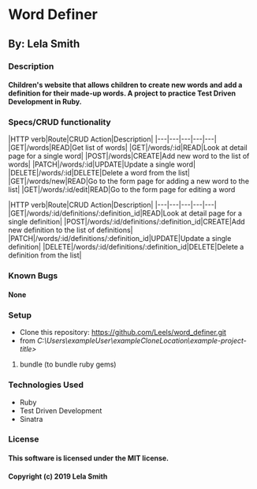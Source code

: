 # Word Definer
## By: Lela Smith

### Description
#### Children's website that allows children to create new words and add a definition for their made-up words. A project to practice Test Driven Development in Ruby.

### Specs/CRUD functionality
|HTTP verb|Route|CRUD Action|Description|
|---|---|---|---|---|
|GET|/words|READ|Get list of words|
|GET|/words/:id|READ|Look at detail page for a single word|
|POST|/words|CREATE|Add new word to the list of words|
|PATCH|/words/:id|UPDATE|Update a single word|
|DELETE|/words/:id|DELETE|Delete a word from the list|
|GET|/words/new|READ|Go to the form page for adding a new word to the list|
|GET|/words/:id/edit|READ|Go to the form page for editing a word


|HTTP verb|Route|CRUD Action|Description|
|---|---|---|---|---|
|GET|/words/:id/definitions/:definition_id|READ|Look at detail page for a single definition|
|POST|/words/:id/definitions/:definition_id|CREATE|Add new definition to the list of definitions|
|PATCH|/words/:id/definitions/:definition_id|UPDATE|Update a single definition|
|DELETE|/words/:id/definitions/:definition_id|DELETE|Delete a definition from the list|

### Known Bugs
#### None

### Setup
* Clone this repository: https://github.com/Leels/word_definer.git
* from _C:\Users\exampleUser\exampleCloneLocation\example-project-title>_  
1. bundle (to bundle ruby gems)

### Technologies Used
* Ruby
* Test Driven Development
* Sinatra

### License
#### This software is licensed under the MIT license.

#### Copyright (c) 2019 Lela Smith
